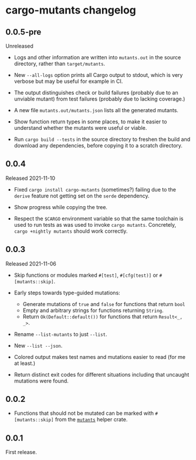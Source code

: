 # cargo-mutants changelog

## 0.0.5-pre

Unreleased

  * Logs and other information are written into `mutants.out` in the source
    directory, rather than `target/mutants`.

  * New `--all-logs` option prints all Cargo output to stdout, which is very
    verbose but may be useful for example in CI.

  * The output distinguishes check or build failures (probably due to an
    unviable mutant) from test failures (probably due to lacking coverage.)

  * A new file `mutants.out/mutants.json` lists all the generated mutants.

  * Show function return types in some places, to make it easier to understand
    whether the mutants were useful or viable.

  * Run `cargo build --tests` in the source directory to freshen the build and
    download any dependencies, before copying it to a scratch directory.

## 0.0.4

Released 2021-11-10

  * Fixed `cargo install cargo-mutants` (sometimes?) failing due to the
    `derive` feature not getting set on the `serde` dependency.

  * Show progress while copying the tree.

  * Respect the `$CARGO` environment variable so that the same toolchain is
    used to run tests as was used to invoke `cargo mutants`. Concretely, `cargo
    +nightly mutants` should work correctly.

## 0.0.3

Released 2021-11-06

  * Skip functions or modules marked `#[test]`, `#[cfg(test)]` or
    `#[mutants::skip]`.

  * Early steps towards type-guided mutations: 

    * Generate mutations of `true` and `false` for functions that return `bool`
    * Empty and arbitrary strings for functions returning `String`.
    * Return `Ok(Default::default())` for functions that return `Result<_, _>`.

  * Rename `--list-mutants` to just `--list`.

  * New `--list --json`.

  * Colored output makes test names and mutations easier to read (for me at least.)

  * Return distinct exit codes for different situations including that uncaught
    mutations were found.

## 0.0.2

  * Functions that should not be mutated can be marked with `#[mutants::skip]`
    from the [`mutants`](https://crates.io/crates/mutants) helper crate.

## 0.0.1
 
First release.
